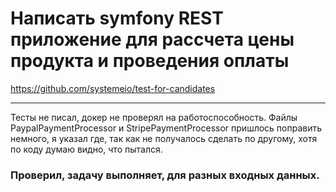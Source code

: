 # Написать symfony REST приложение для рассчета цены продукта и проведения оплаты
https://github.com/systemeio/test-for-candidates

---

Тесты не писал, докер не проверял на работоспособность.
Файлы PaypalPaymentProcessor и StripePaymentProcessor пришлось поправить немного, я указал где, 
так как не получалось сделать по другому, хотя по коду думаю видно, что пытался. 

### Проверил, задачу выполняет, для разных входных данных. 
